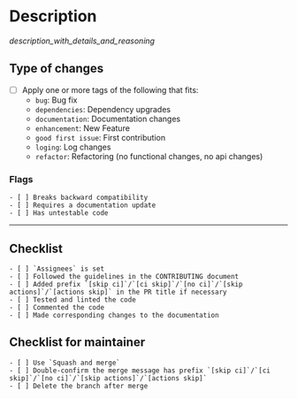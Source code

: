 # Description

_description_with_details_and_reasoning_

## Type of changes
- [ ] Apply one or more tags of the following that fits:
  - `bug`: Bug fix
  - `dependencies`: Dependency upgrades
  - `documentation`: Documentation changes
  - `enhancement`: New Feature
  - `good first issue`: First contribution
  - `loging`: Log changes
  - `refactor`: Refactoring (no functional changes, no api changes)

### Flags
```
- [ ] Breaks backward compatibility
- [ ] Requires a documentation update
- [ ] Has untestable code
```
---

## Checklist
```
- [ ] `Assignees` is set
- [ ] Followed the guidelines in the CONTRIBUTING document
- [ ] Added prefix `[skip ci]`/`[ci skip]`/`[no ci]`/`[skip actions]`/`[actions skip]` in the PR title if necessary
- [ ] Tested and linted the code
- [ ] Commented the code
- [ ] Made corresponding changes to the documentation
```

## Checklist for maintainer
```
- [ ] Use `Squash and merge`
- [ ] Double-confirm the merge message has prefix `[skip ci]`/`[ci skip]`/`[no ci]`/`[skip actions]`/`[actions skip]`
- [ ] Delete the branch after merge
```
